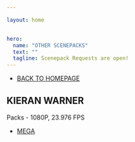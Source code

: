 ```yaml
---

layout: home


hero:
  name: "OTHER SCENEPACKS"
  text: ""
  tagline: Scenepack Requests are open!
---
```


- [BACK TO HOMEPAGE](/index)

## KIERAN WARNER
Packs - 1080P, 23.976 FPS
- [MEGA](https://mega.nz/folder/pR1AHKqD#sSymn1EOXNIc9X8g43V0xA)